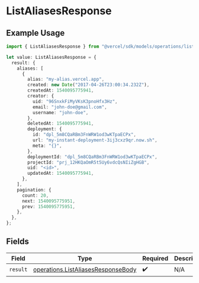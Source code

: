 # ListAliasesResponse

## Example Usage

```typescript
import { ListAliasesResponse } from "@vercel/sdk/models/operations/listaliases.js";

let value: ListAliasesResponse = {
  result: {
    aliases: [
      {
        alias: "my-alias.vercel.app",
        created: new Date("2017-04-26T23:00:34.232Z"),
        createdAt: 1540095775941,
        creator: {
          uid: "96SnxkFiMyVKsK3pnoHfx3Hz",
          email: "john-doe@gmail.com",
          username: "john-doe",
        },
        deletedAt: 1540095775941,
        deployment: {
          id: "dpl_5m8CQaRBm3FnWRW1od3wKTpaECPx",
          url: "my-instant-deployment-3ij3cxz9qr.now.sh",
          meta: "{}",
        },
        deploymentId: "dpl_5m8CQaRBm3FnWRW1od3wKTpaECPx",
        projectId: "prj_12HKQaOmR5t5Uy6vdcQsNIiZgHGB",
        uid: "<id>",
        updatedAt: 1540095775941,
      },
    ],
    pagination: {
      count: 20,
      next: 1540095775951,
      prev: 1540095775951,
    },
  },
};
```

## Fields

| Field                                                                                    | Type                                                                                     | Required                                                                                 | Description                                                                              |
| ---------------------------------------------------------------------------------------- | ---------------------------------------------------------------------------------------- | ---------------------------------------------------------------------------------------- | ---------------------------------------------------------------------------------------- |
| `result`                                                                                 | [operations.ListAliasesResponseBody](../../models/operations/listaliasesresponsebody.md) | :heavy_check_mark:                                                                       | N/A                                                                                      |